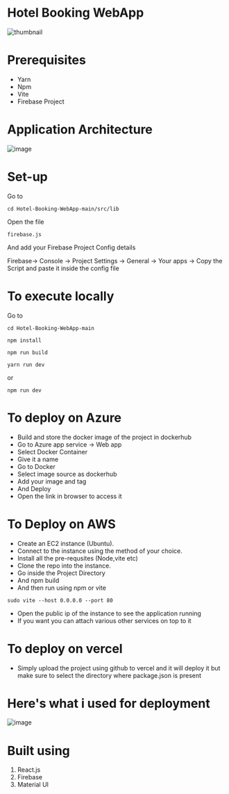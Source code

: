 # Hotel Booking WebApp

![thumbnail](https://github.com/Hexton09/Cloud_Performance_tuning/assets/98824774/68501708-458a-4943-af6c-bc9c1b8cbaca)
# Prerequisites
* Yarn
* Npm
* Vite
* Firebase Project
# Application Architecture
![image](https://github.com/Hexton09/BookStay/assets/98824774/f2f995e8-4706-4e6a-9c6e-39944ea26e9a)

# Set-up
Go to
````
cd Hotel-Booking-WebApp-main/src/lib
````
Open the file
````
firebase.js
````
And add your Firebase Project Config details

Firebase-> Console -> Project Settings -> General -> Your apps -> Copy the Script and paste it inside the config file
# To execute locally
Go to
````
cd Hotel-Booking-WebApp-main
````
````
npm install
````
````
npm run build
````
````
yarn run dev
````
or
````
npm run dev
````
# To deploy on Azure
* Build and store the docker image of the project in dockerhub
* Go to Azure app service -> Web app
* Select Docker Container
* Give it a name
* Go to Docker
* Select image source as dockerhub
* Add your image and tag
* And Deploy
* Open the link in browser to access it
# To Deploy on AWS
* Create an EC2 instance (Ubuntu).
* Connect to the instance using the method of your choice.
* Install all the pre-requsites (Node,vite etc)
* Clone the repo into the instance.
* Go inside the Project Directory
* And npm build
* And then run using npm or vite
````
sudo vite --host 0.0.0.0 --port 80
````
* Open the public ip of the instance to see the application running
* If you want you can attach various other services on top to it
# To deploy on vercel
* Simply upload the project using github to vercel and it will deploy it but make sure to select the directory where package.json is present
# Here's what i used for deployment
![image](https://github.com/Hexton09/BookStay/assets/98824774/2244ee2a-bcac-48dc-9bcf-8670c3a8970c)

# Built using

1. React.js
2. Firebase
3. Material UI


